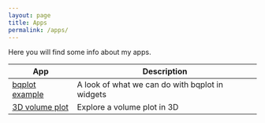 ```yaml
---
layout: page
title: Apps
permalink: /apps/
---
```


Here you will find some info about my apps.

| App | Description |
|-------|--------|
| [bqplot example](http://apps.scottlittle.org/voila/render/bqplot.ipynb) | A look of what we can do with bqplot in widgets |
| [3D volume plot](http://apps.scottlittle.org/voila/render/ipyvolume.ipynb) | Explore a volume plot in 3D |
